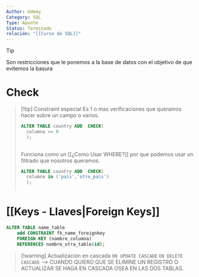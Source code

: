 ```yaml
---
Author: Udemy
Category: SQL
Type: Apunte
Status: Terminado
relación: "[[Curso de SQL]]"
---
```

>[!tip]
>Son restricciones que le ponemos a la base de datos con el objetivo de que evitemos la basura

# Check

>[!tip] Constraint especial
>Es 1 o mas verificaciones que queramos hacer sobre un campo o varios.
>```SQL
>ALTER TABLE country ADD  CHECK(
>	columna >= 0
>	);
>	
>```
>Funciona como un [[¿Como Usar WHERE?]] por que podemos usar un filtrado que nosotros queramos.
>```SQL
>ALTER TABLE country ADD  CHECK(
>	columna in ('pais','otro_pais')
>	);
>	
>```


# [[Keys - Llaves|Foreign Keys]]

```sql
ALTER TABLE name_table
	add CONSTRAINT fk_name_foreignkey
	FOREIGN KEY (nombre_columna)
	REFERENCES nombre_otra_table(id);
```

>[!warning] Actualización en cascada
>`ON UPDATE CASCADE`
>`ON DELETE CASCADE` --> CUANDO QUIERO QUE SE ELIMINE UN REGISTRO O ACTUALIZAR SE HAGA EN CASCADA OSEA EN LAS DOS TABLAS.




